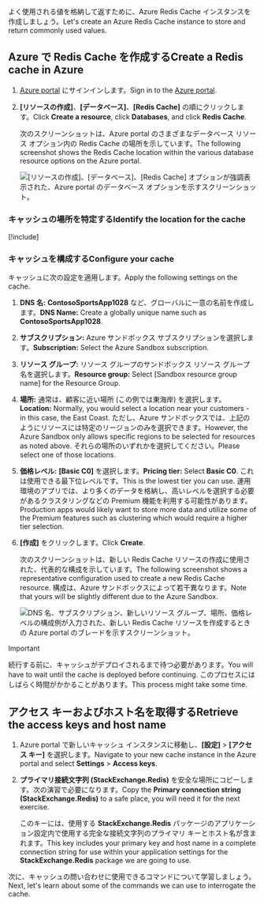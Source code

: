 <span data-ttu-id="60515-101">よく使用される値を格納して返すために、Azure Redis Cache インスタンスを作成しましょう。</span><span class="sxs-lookup"><span data-stu-id="60515-101">Let's create an Azure Redis Cache instance to store and return commonly used values.</span></span>

<!-- TODO: do we need to activate the sandbox here? -->

## <a name="create-a-redis-cache-in-azure"></a><span data-ttu-id="60515-102">Azure で Redis Cache を作成する</span><span class="sxs-lookup"><span data-stu-id="60515-102">Create a Redis cache in Azure</span></span>

1. <span data-ttu-id="60515-103">[Azure portal](https://portal.azure.com?azure-portal=true) にサインインします。</span><span class="sxs-lookup"><span data-stu-id="60515-103">Sign in to the [Azure portal](https://portal.azure.com?azure-portal=true).</span></span>

1. <span data-ttu-id="60515-104">**[リソースの作成]**、**[データベース]**、**[Redis Cache]** の順にクリックします。</span><span class="sxs-lookup"><span data-stu-id="60515-104">Click **Create a resource**, click **Databases**, and click **Redis Cache**.</span></span>

    <span data-ttu-id="60515-105">次のスクリーンショットは、Azure portal のさまざまなデータベース リソース オプション内の Redis Cache の場所を示しています。</span><span class="sxs-lookup"><span data-stu-id="60515-105">The following screenshot shows the Redis Cache location within the various database resource options on the Azure portal.</span></span>

    ![[リソースの作成]、[データベース]、[Redis Cache] オプションが強調表示された、Azure portal のデータベース オプションを示すスクリーンショット。](../media/4-create-a-cache-1.png)

### <a name="identify-the-location-for-the-cache"></a><span data-ttu-id="60515-107">キャッシュの場所を特定する</span><span class="sxs-lookup"><span data-stu-id="60515-107">Identify the location for the cache</span></span>

<!-- Resource selection -->
[!include[](../../../includes/azure-sandbox-regions-first-mention-note.md)]

### <a name="configure-your-cache"></a><span data-ttu-id="60515-108">キャッシュを構成する</span><span class="sxs-lookup"><span data-stu-id="60515-108">Configure your cache</span></span>

<span data-ttu-id="60515-109">キャッシュに次の設定を適用します。</span><span class="sxs-lookup"><span data-stu-id="60515-109">Apply the following settings on the cache.</span></span>

1. <span data-ttu-id="60515-110">**DNS 名:** **ContosoSportsApp1028** など、グローバルに一意の名前を作成します。</span><span class="sxs-lookup"><span data-stu-id="60515-110">**DNS Name:** Create a globally unique name such as **ContosoSportsApp1028**.</span></span>

1. <span data-ttu-id="60515-111">**サブスクリプション:** Azure サンドボックス サブスクリプションを選択します。</span><span class="sxs-lookup"><span data-stu-id="60515-111">**Subscription:** Select the Azure Sandbox subscription.</span></span>

1. <span data-ttu-id="60515-112">**リソース グループ:** リソース グループの<rgn>サンドボックス リソース グループ名</rgn>を選択します。</span><span class="sxs-lookup"><span data-stu-id="60515-112">**Resource group:** Select <rgn>[Sandbox resource group name]</rgn> for the Resource Group.</span></span>

1. <span data-ttu-id="60515-113">**場所:** 通常は、顧客に近い場所 (この例では東海岸) を選択します。</span><span class="sxs-lookup"><span data-stu-id="60515-113">**Location:** Normally, you would select a location near your customers - in this case, the East Coast.</span></span> <span data-ttu-id="60515-114">ただし、Azure サンドボックスでは、上記のようにリソースには特定のリージョンのみを選択できます。</span><span class="sxs-lookup"><span data-stu-id="60515-114">However, the Azure Sandbox only allows specific regions to be selected for resources as noted above.</span></span> <span data-ttu-id="60515-115">それらの場所のいずれかを選択してください。</span><span class="sxs-lookup"><span data-stu-id="60515-115">Please select one of those locations.</span></span>

1. <span data-ttu-id="60515-116">**価格レベル:** **[Basic C0]** を選択します。</span><span class="sxs-lookup"><span data-stu-id="60515-116">**Pricing tier:** Select **Basic C0**.</span></span> <span data-ttu-id="60515-117">これは使用できる最下位レベルです。</span><span class="sxs-lookup"><span data-stu-id="60515-117">This is the lowest tier you can use.</span></span> <span data-ttu-id="60515-118">運用環境のアプリでは、より多くのデータを格納し、高いレベルを選択する必要があるクラスタリングなどの Premium 機能を利用する可能性があります。</span><span class="sxs-lookup"><span data-stu-id="60515-118">Production apps would likely want to store more data and utilize some of the Premium features such as clustering which would require a higher tier selection.</span></span>

1. <span data-ttu-id="60515-119">**[作成]** をクリックします。</span><span class="sxs-lookup"><span data-stu-id="60515-119">Click **Create**.</span></span>

    <span data-ttu-id="60515-120">次のスクリーンショットは、新しい Redis Cache リソースの作成に使用された、代表的な構成を示しています。</span><span class="sxs-lookup"><span data-stu-id="60515-120">The following screenshot shows a representative configuration used to create a new Redis Cache resource.</span></span> <span data-ttu-id="60515-121">構成は、Azure サンドボックスによって若干異なります。</span><span class="sxs-lookup"><span data-stu-id="60515-121">Note that yours will be slightly different due to the Azure Sandbox.</span></span>

    ![DNS 名、サブスクリプション、新しいリソース グループ、場所、価格レベルの構成例が入力された、新しい Redis Cache リソースを作成するときの Azure portal のブレードを示すスクリーンショット。](../media/4-create-a-cache-2.png)

> [!IMPORTANT]
> <span data-ttu-id="60515-123">続行する前に、キャッシュがデプロイされるまで待つ必要があります。</span><span class="sxs-lookup"><span data-stu-id="60515-123">You will have to wait until the cache is deployed before continuing.</span></span> <span data-ttu-id="60515-124">このプロセスにはしばらく時間がかかることがあります。</span><span class="sxs-lookup"><span data-stu-id="60515-124">This process might take some time.</span></span>

## <a name="retrieve-the-access-keys-and-host-name"></a><span data-ttu-id="60515-125">アクセス キーおよびホスト名を取得する</span><span class="sxs-lookup"><span data-stu-id="60515-125">Retrieve the access keys and host name</span></span>

1. <span data-ttu-id="60515-126">Azure portal で新しいキャッシュ インスタンスに移動し、**[設定]** > **[アクセス キー]** を選択します。</span><span class="sxs-lookup"><span data-stu-id="60515-126">Navigate to your new cache instance in the Azure portal and select **Settings** > **Access keys**.</span></span> 

1. <span data-ttu-id="60515-127">**プライマリ接続文字列 (StackExchange.Redis)** を安全な場所にコピーします。次の演習で必要になります。</span><span class="sxs-lookup"><span data-stu-id="60515-127">Copy the **Primary connection string (StackExchange.Redis)** to a safe place, you will need it for the next exercise.</span></span>

    <span data-ttu-id="60515-128">このキーには、使用する **StackExchange.Redis** パッケージのアプリケーション設定内で使用する完全な接続文字列のプライマリ キーとホスト名が含まれます。</span><span class="sxs-lookup"><span data-stu-id="60515-128">This key includes your primary key and host name in a complete connection string for use within your application settings for the **StackExchange.Redis** package we are going to use.</span></span>

<span data-ttu-id="60515-129">次に、キャッシュの問い合わせに使用できるコマンドについて学習しましょう。</span><span class="sxs-lookup"><span data-stu-id="60515-129">Next, let's learn about some of the commands we can use to interrogate the cache.</span></span>